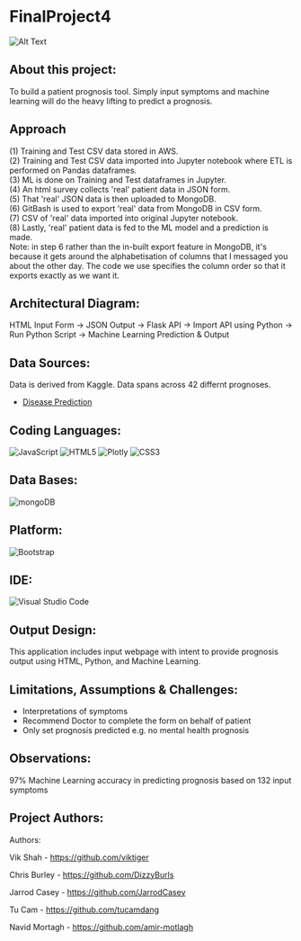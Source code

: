 # FinalProject4
![Alt Text](https://media.giphy.com/media/fp0MsYYaQQtQtCJXxr/giphy.gif)

## About this project:
To build a patient prognosis tool. Simply input symptoms and machine learning will do the heavy lifting to predict a prognosis.

## Approach
(1) Training and Test CSV data stored in AWS.\
(2) Training and Test CSV data imported into Jupyter notebook where ETL is performed on Pandas dataframes.\
(3) ML is done on Training and Test dataframes in Jupyter.\
(4) An html survey collects 'real' patient data in JSON form.\
(5) That 'real' JSON data is then uploaded to MongoDB.\
(6) GitBash is used to export 'real' data from MongoDB in CSV form.\
(7) CSV of 'real' data imported into original Jupyter notebook.\
(8) Lastly, 'real' patient data is fed to the ML model and a prediction is made.\
Note: in step 6 rather than the in-built export feature in MongoDB, it's because it gets around the alphabetisation of columns that I messaged you about the other day. The code we use specifies the column order so that it exports exactly as we want it.

## **Architectural Diagram:**
HTML Input Form → JSON Output → Flask API → Import API using Python → Run Python Script → Machine Learning Prediction & Output

## **Data Sources:**
Data is derived from Kaggle. Data spans across 42 differnt prognoses. 
- [Disease Prediction](https://www.kaggle.com/datasets/kaushil268/disease-prediction-using-machine-learning)

## **Coding Languages:**
![JavaScript](https://img.shields.io/badge/javascript-%23323330.svg?style=for-the-badge&logo=javascript&logoColor=%23F7DF1E)
![HTML5](https://img.shields.io/badge/html5-%23E34F26.svg?style=for-the-badge&logo=html5&logoColor=white)
![Plotly](https://img.shields.io/badge/Plotly-%233F4F75.svg?style=for-the-badge&logo=plotly&logoColor=white)
![CSS3](https://img.shields.io/badge/css3-%231572B6.svg?style=for-the-badge&logo=css3&logoColor=white)

## **Data Bases:**
![mongoDB](https://img.shields.io/badge/MongoDB-4EA94B?style=for-the-badge&logo=mongodb&logoColor=white)

## **Platform:**
![Bootstrap](https://img.shields.io/badge/bootstrap-%23563D7C.svg?style=for-the-badge&logo=bootstrap&logoColor=white)

## **IDE:**
![Visual Studio Code](https://img.shields.io/badge/Visual_Studio_Code-0078D4?style=for-the-badge&logo=visual%20studio%20code&logoColor=white)

## **Output Design:**
This application includes input webpage with intent to provide prognosis output using HTML, Python, and Machine Learning.

## **Limitations, Assumptions & Challenges:**
- Interpretations of symptoms
- Recommend Doctor to complete the form on behalf of patient
- Only set prognosis predicted e.g. no mental health prognosis 

## **Observations:**
97% Machine Learning accuracy in predicting prognosis based on 132 input symptoms

## **Project Authors:**
Authors:

Vik Shah - https://github.com/viktiger

Chris Burley - https://github.com/DizzyBurls

Jarrod Casey - https://github.com/JarrodCasey

Tu Cam - https://github.com/tucamdang

Navid Mortagh - https://github.com/amir-motlagh

